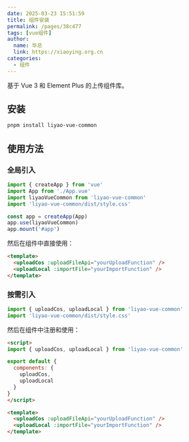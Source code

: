 ```yaml
---
date: 2025-03-23 15:51:59
title: 组件安装
permalink: /pages/38c477
tags: [vue组件]
author:
  name: 华总
  link: https://xiaoying.org.cn
categories:
  - 组件
---
```


基于 Vue 3 和 Element Plus 的上传组件库。

## 安装

```bash
pnpm install liyao-vue-common
```

## 使用方法

### 全局引入

```js
import { createApp } from 'vue'
import App from './App.vue'
import liyaoVueCommon from 'liyao-vue-common'
import 'liyao-vue-common/dist/style.css'

const app = createApp(App)
app.use(liyaoVueCommon)
app.mount('#app')
```

然后在组件中直接使用：

```html
<template>
  <uploadCos :uploadFileApi="yourUploadFunction" />
  <uploadLocal :importFile="yourImportFunction" />
</template>
```

### 按需引入

```js
import { uploadCos, uploadLocal } from 'liyao-vue-common'
import 'liyao-vue-common/dist/style.css'
```

然后在组件中注册和使用：

```html
<script>
import { uploadCos, uploadLocal } from 'liyao-vue-common'

export default {
  components: {
    uploadCos,
    uploadLocal
  }
}
</script>

<template>
  <uploadCos :uploadFileApi="yourUploadFunction" />
  <uploadLocal :importFile="yourImportFunction" />
</template>
```

